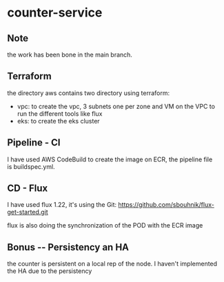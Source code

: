 # counter-service
## Note
the work has been bone in the main branch.
## Terraform
the directory aws contains two directory using terraform:
- vpc: to create the vpc, 3 subnets one per zone and VM on the VPC to run the different tools like flux
- eks: to create the eks cluster

## Pipeline - CI
I have used AWS CodeBuild to create the image on ECR, the pipeline file is buildspec.yml.

## CD - Flux
I have used flux 1.22, it's using the Git: https://github.com/sbouhnik/flux-get-started.git

flux is also doing the synchronization of the POD with the ECR image

## Bonus -- Persistency an HA 
the counter is persistent on a local rep of the node.
I haven't implemented the HA due to the persistency 
